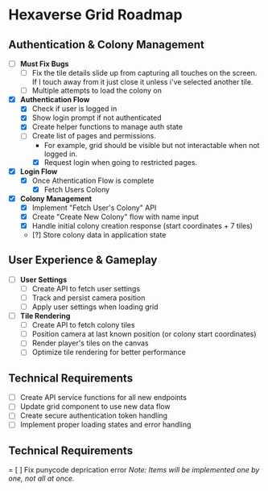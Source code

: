 # Hexaverse Grid Roadmap

## Authentication & Colony Management

- [ ] **Must Fix Bugs** 
  - [ ] Fix the tile details slide up from capturing all touches on the screen. If I touch away from it just close it unless i've selected another tile.
  - [ ] Multiple attempts to load the colony on 

- [x] **Authentication Flow**
  - [x] Check if user is logged in
  - [x] Show login prompt if not authenticated
  - [x] Create helper functions to manage auth state
  - [ ] Create list of pages and permissions.
    - For example, grid should be visible but not interactable when not logged in.
    - [x] Request login when going to restricted pages.

- [x] **Login Flow**
  - [x] Once Athentication Flow is complete
    - [x] Fetch Users Colony

- [x] **Colony Management**
  - [x] Implement "Fetch User's Colony" API
  - [x] Create "Create New Colony" flow with name input
  - [x] Handle initial colony creation response (start coordinates + 7 tiles)
  - [?] Store colony data in application state

## User Experience & Gameplay

- [ ] **User Settings**
  - [ ] Create API to fetch user settings
  - [ ] Track and persist camera position
  - [ ] Apply user settings when loading grid

- [ ] **Tile Rendering**
  - [ ] Create API to fetch colony tiles
  - [ ] Position camera at last known position (or colony start coordinates)
  - [ ] Render player's tiles on the canvas
  - [ ] Optimize tile rendering for better performance

## Technical Requirements

- [ ] Create API service functions for all new endpoints
- [ ] Update grid component to use new data flow
- [ ] Create secure authentication token handling
- [ ] Implement proper loading states and error handling

## Technical Requirements
= [ ] Fix punycode deprication error
*Note: Items will be implemented one by one, not all at once.* 